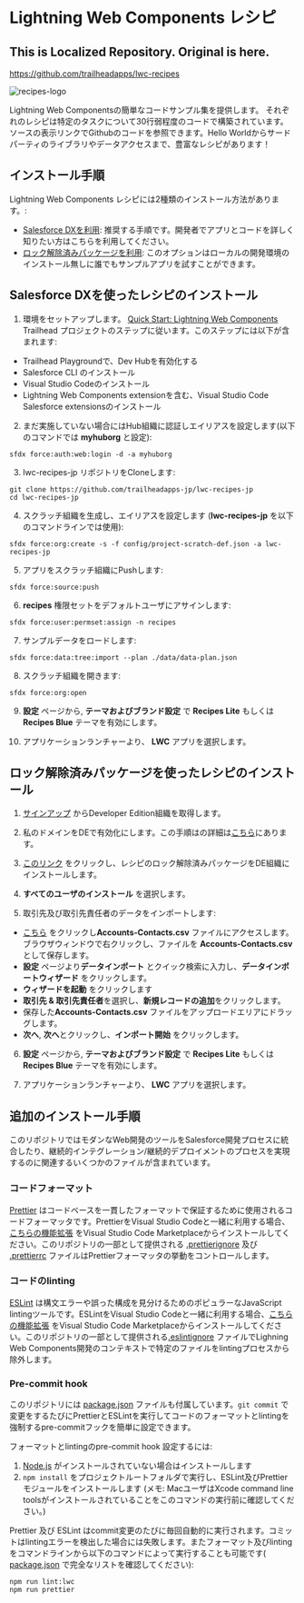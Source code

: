 # Lightning Web Components レシピ
<!--
[![CircleCI](https://circleci.com/gh/trailheadapps-jp/lwc-recipes-jp.svg?style=svg)](https://circleci.com/gh/trailheadapps-jp/lwc-recipes-jp)
-->

## This is Localized Repository. Original is here.
https://github.com/trailheadapps/lwc-recipes

![recipes-logo](recipes-logo.png)

Lightning Web Componentsの簡単なコードサンプル集を提供します。 それぞれのレシピは特定のタスクについて30行弱程度のコードで構築されています。ソースの表示リンクでGithubのコードを参照できます。Hello Worldからサードパーティのライブラリやデータアクセスまで、豊富なレシピがあります！

## インストール手順

Lightning Web Components レシピには2種類のインストール方法があります。:

- [Salesforce DXを利用](#salesforce-dxを使ったレシピのインストール): 推奨する手順です。開発者でアプリとコードを詳しく知りたい方はこちらを利用してください。
- [ロック解除済みパッケージを利用](#ロック解除済みパッケージを使ったレシピのインストール): このオプションはローカルの開発環境のインストール無しに誰でもサンプルアプリを試すことができます。

## Salesforce DXを使ったレシピのインストール

1. 環境をセットアップします。 [Quick Start: Lightning Web Components](https://trailhead.salesforce.com/content/learn/projects/quick-start-lightning-web-components/) Trailhead プロジェクトのステップに従います。このステップには以下が含まれます:

  - Trailhead Playgroundで、Dev Hubを有効化する
  - Salesforce CLI のインストール
  - Visual Studio Codeのインストール
  - Lightning Web Components extensionを含む、Visual Studio Code Salesforce extensionsのインストール

2. まだ実施していない場合にはHub組織に認証しエイリアスを設定します(以下のコマンドでは **myhuborg** と設定):

  ```
  sfdx force:auth:web:login -d -a myhuborg
  ```

3. lwc-recipes-jp リポジトリをCloneします:

  ```
  git clone https://github.com/trailheadapps-jp/lwc-recipes-jp
  cd lwc-recipes-jp
  ```

4. スクラッチ組織を生成し、エイリアスを設定します (**lwc-recipes-jp** を以下のコマンドラインでは使用):

  ```
  sfdx force:org:create -s -f config/project-scratch-def.json -a lwc-recipes-jp
  ```

5. アプリをスクラッチ組織にPushします:

  ```
  sfdx force:source:push
  ```

6. **recipes** 権限セットをデフォルトユーザにアサインします:

  ```
  sfdx force:user:permset:assign -n recipes
  ```

7. サンプルデータをロードします:

  ```
  sfdx force:data:tree:import --plan ./data/data-plan.json
  ```

8. スクラッチ組織を開きます:

  ```
  sfdx force:org:open
  ```

9. **設定** ページから, **テーマおよびブランド設定** で **Recipes Lite** もしくは **Recipes Blue** テーマを有効にします。

10. アプリケーションランチャーより、 **LWC** アプリを選択します。

## ロック解除済みパッケージを使ったレシピのインストール

1. [サインアップ](https://developer.salesforce.com/signup) からDeveloper Edition組織を取得します。

2. 私のドメインをDEで有効化にします。この手順はの詳細は[こちら](https://trailhead.salesforce.com/modules/identity_login/units/identity_login_my_domain)にあります。

3. [このリンク](https://login.salesforce.com/packaging/installPackage.apexp?p0=04tB0000000KAfTIAW) をクリックし、レシピのロック解除済みパッケージをDE組織にインストールします。

4. **すべてのユーザのインストール** を選択します。

5. 取引先及び取引先責任者のデータをインポートします:

  - [こちら](https://raw.githubusercontent.com/trailheadapps-jp/lwc-recipes-jp/master/data/Accounts-Contacts.csv) をクリックし**Accounts-Contacts.csv** ファイルにアクセスします。ブラウザウィンドウで右クリックし、ファイルを **Accounts-Contacts.csv** として保存します。
  - **設定** ページより**データインポート** とクイック検索に入力し、**データインポートウィザード** をクリックします。
  - **ウィザードを起動** をクリックします
  - **取引先 & 取引先責任者**を選択し、**新規レコードの追加**をクリックします。
  - 保存した**Accounts-Contacts.csv** ファイルをアップロードエリアにドラッグします。
  - **次へ**, **次へ**とクリックし、**インポート開始** をクリックします。

6. **設定** ページから, **テーマおよびブランド設定** で **Recipes Lite** もしくは **Recipes Blue** テーマを有効にします。

7. アプリケーションランチャーより、 **LWC** アプリを選択します。



## 追加のインストール手順

このリポジトリではモダンなWeb開発のツールをSalesforce開発プロセスに統合したり、継続的インテグレーション/継続的デプロイメントのプロセスを実現するのに関連するいくつかのファイルが含まれています。

### コードフォーマット

[Prettier](https://prettier.io/) はコードベースを一貫したフォーマットで保証するために使用されるコードフォーマッタです。PrettierをVisual Studio Codeと一緒に利用する場合、[こちらの機能拡張](https://marketplace.visualstudio.com/items?itemName=esbenp.prettier-vscode) をVisual Studio Code Marketplaceからインストールしてください。このリポジトリの一部として提供される [.prettierignore](/.prettierignore) 及び [.prettierrc](/.prettierrc) ファイルはPrettierフォーマッタの挙動をコントロールします。

### コードのlinting

[ESLint](https://eslint.org/) は構文エラーや誤った構成を見分けるためのポピュラーなJavaScript lintingツールです。ESLintをVisual Studio Codeと一緒に利用する場合、[こちらの機能拡張](https://marketplace.visualstudio.com/items?itemName=salesforce.salesforcedx-vscode-lwc) をVisual Studio Code Marketplaceからインストールしてください。このリポジトリの一部として提供される[.eslintignore](/.eslintignore) ファイルでLighning Web Components開発のコンテキストで特定のファイルをlintingプロセスから除外します。

### Pre-commit hook

このリポジトリには [package.json](./package.json) ファイルも付属しています。`git commit` で変更をするたびにPrettierとESLintを実行してコードのフォーマットとlintingを強制するpre-commitフックを簡単に設定できます。

フォーマットとlintingのpre-commit hook 設定するには:

1. [Node.js](https://nodejs.org) がインストールされていない場合はインストールします
2. `npm install` をプロジェクトルートフォルダで実行し、ESLint及びPrettierモジュールをインストールします (メモ: MacユーザはXcode command line toolsがインストールされていることをこのコマンドの実行前に確認してください。)

Prettier 及び ESLint はcommit変更のたびに毎回自動的に実行されます。コミットはlintingエラーを検出した場合には失敗します。またフォーマット及びlintingをコマンドラインから以下のコマンドによって実行することも可能です( [package.json](./package.json) で完全なリストを確認してください):

```
npm run lint:lwc
npm run prettier
```
